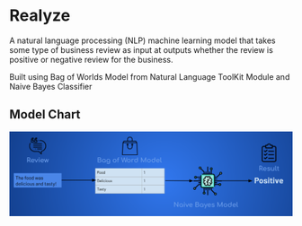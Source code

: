 # Realyze

A natural language processing (NLP) machine learning model that takes some type of business review as input at outputs whether the review is positive or negative review for the business.

Built using Bag of Worlds Model from Natural Language ToolKit Module and Naive Bayes Classifier

## Model Chart
<img src="https://github.com/GavinWon/Realyze/blob/master/realyzescreen.png" alt="Model Chart" width=1000>

